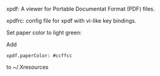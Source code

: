 xpdf: A viewer for Portable Documentat Format (PDF) files.

xpdfrc: config file for xpdf with vi-like key bindings.

Set paper color to light green:

Add

    xpdf.paperColor: #ccffcc

to ~/.Xresources
